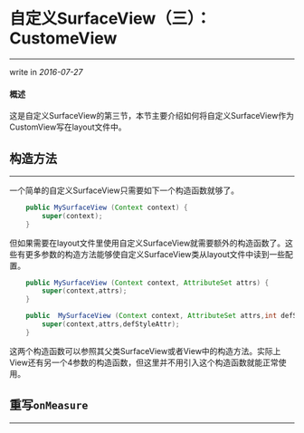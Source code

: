 # 自定义SurfaceView（三）：CustomeView

---

write in *2016-07-27*

#### 概述

这是自定义SurfaceView的第三节，本节主要介绍如何将自定义SurfaceView作为CustomView写在layout文件中。 

## 构造方法

---

一个简单的自定义SurfaceView只需要如下一个构造函数就够了。

``` Java
    public MySurfaceView (Context context) {
        super(context);
    }
```

但如果需要在layout文件里使用自定义SurfaceView就需要额外的构造函数了。这些有更多参数的构造方法能够使自定义SurfaceView类从layout文件中读到一些配置。

``` Java
    public MySurfaceView (Context context, AttributeSet attrs) {
        super(context,attrs);
    }

    public  MySurfaceView (Context context, AttributeSet attrs,int defStyleAttr) {
        super(context,attrs,defStyleAttr);
    }
```

这两个构造函数可以参照其父类SurfaceView或者View中的构造方法。实际上View还有另一个4参数的构造函数，但这里并不用引入这个构造函数就能正常使用。

## 重写`onMeasure`

---

